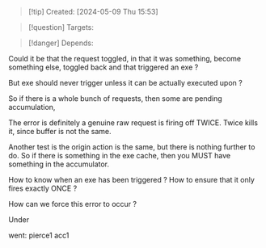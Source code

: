 
>[!tip] Created: [2024-05-09 Thu 15:53]

>[!question] Targets: 

>[!danger] Depends: 

Could it be that the request toggled, in that it was something, become something else, toggled back and that triggered an exe ?

But exe should never trigger unless it can be actually executed upon ?

So if there is a whole bunch of requests, then some are pending accumulation, 

The error is definitely a genuine raw request is firing off TWICE.
Twice kills it, since buffer is not the same.

Another test is the origin action is the same, but there is nothing further to do.
So if there is something in the exe cache, then you MUST have something in the accumulator.

How to know when an exe has been triggered ?
How to ensure that it only fires exactly ONCE ?


How can we force this error to occur ?

Under 

went:
pierce1
acc1